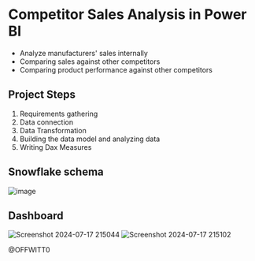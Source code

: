 # Competitor Sales Analysis in Power BI

* Analyze manufacturers' sales internally
* Comparing sales against other competitors
* Comparing product performance against other competitors

## Project Steps
1. Requirements gathering
2. Data connection
3. Data Transformation
4. Building the data model and analyzing data
5. Writing Dax Measures

## Snowflake schema
![image](https://github.com/user-attachments/assets/1132e611-149a-4afb-a3ce-fb11c1263e95)

## Dashboard
![Screenshot 2024-07-17 215044](https://github.com/user-attachments/assets/65f3c4f5-9ffd-40e4-8237-238728b7a70e)
![Screenshot 2024-07-17 215102](https://github.com/user-attachments/assets/540663e3-3871-4350-871a-72f7d8ca83f9)


@OFFWITT0
